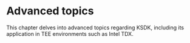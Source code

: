 # Advanced topics

This chapter delves into advanced topics regarding KSDK,
including its application in TEE environments such as Intel TDX.
